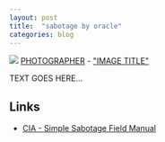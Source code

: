```yaml
---
layout: post
title:  "sabotage by oracle"
categories: blog
---
```


<p class="attribution">
	<img src="images/" class="image fit" />
	<a href="">PHOTOGRAPHER</a> -
	<a href="">"IMAGE TITLE"</a>
</p>

TEXT GOES HERE...

## Links

* [CIA - Simple Sabotage Field Manual](https://www.cia.gov/news-information/featured-story-archive/2012-featured-story-archive/simple-sabotage.html)


